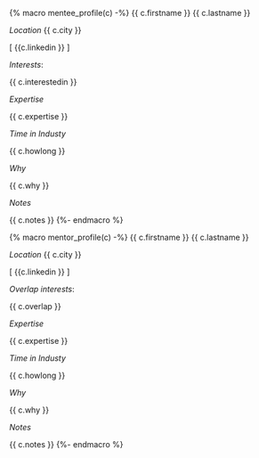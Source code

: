 {% macro mentee_profile(c) -%}
{{ c.firstname }} {{ c.lastname }}

*Location*
{{ c.city }}

[ {{c.linkedin }} ]

*Interests*:

{{ c.interestedin }}

*Expertise*

{{ c.expertise }}

*Time in Industy*

{{ c.howlong }}

*Why*

{{ c.why }}

*Notes*

{{ c.notes }}
{%- endmacro %}


{% macro mentor_profile(c) -%}
{{ c.firstname }} {{ c.lastname }}

*Location*
{{ c.city }}

[ {{c.linkedin }} ]

*Overlap interests*:

{{ c.overlap }}

*Expertise*

{{ c.expertise }}

*Time in Industy*

{{ c.howlong }}

*Why*

{{ c.why }}

*Notes*

{{ c.notes }}
{%- endmacro %}
